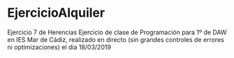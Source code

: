 # EjercicioAlquiler
Ejercicio 7 de Herencias
Ejercicio de clase de Programación para 1º de DAW en IES Mar de Cádiz, realizado
en directo (sin grandes controles de errores ni optimizaciones) el día 18/03/2019
